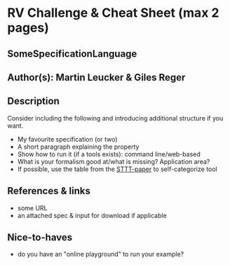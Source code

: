 # RV Challenge & Cheat Sheet (max 2 pages)

## SomeSpecificationLanguage
## Author(s): Martin Leucker & Giles Reger
## Description

Consider including the following and introducing additional structure if you want.

* My favourite specification (or two)
* A short paragraph explaining the property
* Show how to run it (if a tools exists): command line/web-based
* What is your formalism good at/what is missing? Application area?
* If possible, use the table from the [STTT-paper](https://link.springer.com/article/10.1007%2Fs10009-017-0454-5) to self-categorize tool

## References & links

* some URL
* an attached spec & input for download if applicable

## Nice-to-haves

* do you have an "online playground" to run your example?
